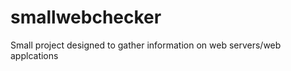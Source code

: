 smallwebchecker
===============

Small project designed to gather information on web servers/web applcations
